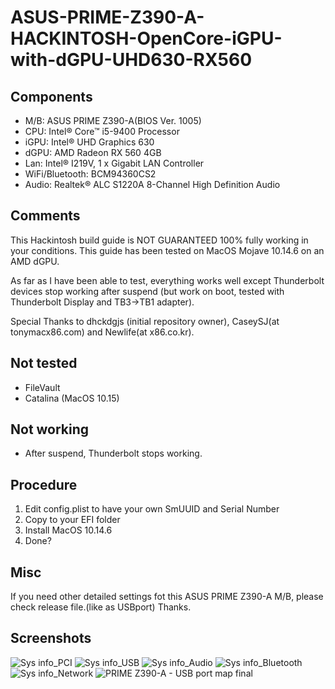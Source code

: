 # ASUS-PRIME-Z390-A-HACKINTOSH-OpenCore-iGPU-with-dGPU-UHD630-RX560


## Components
- M/B: ASUS PRIME Z390-A(BIOS Ver. 1005)
- CPU: Intel® Core™ i5-9400 Processor
- iGPU: Intel® UHD Graphics 630
- dGPU: AMD Radeon RX 560 4GB
- Lan: Intel® I219V, 1 x Gigabit LAN Controller
- WiFi/Bluetooth: BCM94360CS2
- Audio: Realtek® ALC S1220A 8-Channel High Definition Audio

## Comments
This Hackintosh build guide is NOT GUARANTEED 100% fully working in your conditions. This guide has been tested on MacOS Mojave 10.14.6 on an AMD dGPU.

As far as I have been able to test, everything works well except Thunderbolt devices stop working after suspend (but work on boot, tested with Thunderbolt Display and TB3->TB1 adapter).

Special Thanks to dhckdgjs (initial repository owner), CaseySJ(at tonymacx86.com) and Newlife(at x86.co.kr).

## Not tested
- FileVault
- Catalina (MacOS 10.15)

## Not working
- After suspend, Thunderbolt stops working.

## Procedure
1. Edit config.plist to have your own SmUUID and Serial Number
2. Copy to your EFI folder
3. Install MacOS 10.14.6
4. Done?

## Misc

If you need other detailed settings fot this ASUS PRIME Z390-A M/B, please check release file.(like as USBport)
Thanks.

## Screenshots


![Sys info_PCI](https://user-images.githubusercontent.com/35429874/61994177-59df8980-b0b2-11e9-857f-47d757fa7a0f.png)
![Sys info_USB](https://user-images.githubusercontent.com/35429874/61994187-6c59c300-b0b2-11e9-896a-8a3ac4609117.png)
![Sys info_Audio](https://user-images.githubusercontent.com/35429874/61994188-711e7700-b0b2-11e9-908f-1ffd44d945a8.png)
![Sys info_Bluetooth](https://user-images.githubusercontent.com/35429874/61994190-71b70d80-b0b2-11e9-8f2a-18757d28cd83.png)
![Sys info_Network](https://user-images.githubusercontent.com/35429874/61994191-71b70d80-b0b2-11e9-888d-b25cac1842a8.png)
![PRIME Z390-A - USB port map final](https://user-images.githubusercontent.com/35429874/61994465-821cb780-b0b5-11e9-9d00-b12ed9046afc.jpg)
